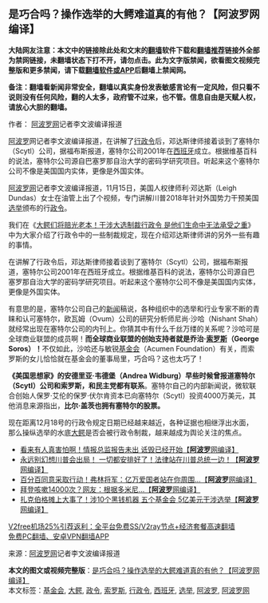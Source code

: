  <h2>是巧合吗？操作选举的大鳄难道真的有他？【阿波罗网编译】</h2> <p class="notice"><b>大陆网友注意：本文中的链接除此处和文末的<a href="https://github.com/bannedbook/fanqiang" >翻墙</a>软件下载和<a href="https://github.com/killgcd/justmysocks/blob/master/README.md">翻墙推荐</a>链接外全部为禁网链接，未翻墙状态下打不开，请勿点击。此为文字版禁闻，欲看图文视频完整版和更多禁闻，请下载<a href="https://github.com/bannedbook/fanqiang">翻墙软件或APP</a>后翻墙上禁闻网。</p><p>备注：翻墙看新闻非常安全，翻墙以真实身份发表敏感言论有一定风险，但只看不说则没有任何风险，翻的人太多，政府管不过来，也不管。信息自由是天赋人权，请放心大胆的翻墙。</b></p>  <div class="entry"> <p>作者： <span class='wp_keywordlink_affiliate'><a href="https://www.aboluowang.com/" title="阿波罗网" target="_blank">阿波罗网</a></span>记者李文波编译报道</p> <p id="summary"><a href="https://www.bannedbook.org/bnews/tag/%E9%98%BF%E6%B3%A2%E7%BD%97/" class="st_tag internal_tag" rel="tag" title="标签 阿波罗 下的日志">阿波罗</a>网记者李文波编译报道，在讲解了<a href="https://www.bannedbook.org/bnews/tag/%E8%A1%8C%E6%94%BF%E4%BB%A4/" class="st_tag internal_tag" rel="tag" title="标签 行政令 下的日志">行政令</a>后，邓达斯律师接着谈到了塞特尔（Scytl）公司，据福布斯报道，塞特尔公司2001年在<a href="https://www.bannedbook.org/bnews/tag/%e8%a5%bf%e7%8f%ad%e7%89%99/" class="st_tag internal_tag" rel="tag" title="标签 西班牙 下的日志">西班牙</a>成立。根据维基百科的说法，塞特尔公司源自巴塞罗那自治大学的密码学研究项目。听起来这个塞特尔公司不像是美国国内实体，更像是外国实体。</p> <p><a href="https://www.bannedbook.org/bnews/tag/%e9%98%bf%e6%b3%a2%e7%bd%97%e7%bd%91/" class="st_tag internal_tag" rel="tag" title="标签 阿波罗网 下的日志">阿波罗网</a>记者李文波编译报道，11月15日，美国人权律师利·邓达斯（Leigh Dundas）女士在油管上出了个视频，专门讲解川普2018年针对外国势力干预美国<a href="https://www.bannedbook.org/bnews/tag/%e9%80%89%e4%b8%be/" class="st_tag internal_tag" rel="tag" title="标签 选举 下的日志">选举</a>颁布的行<a href="https://www.bannedbook.org/bnews/tag/%E6%94%BF%E4%BB%A4/" class="st_tag internal_tag" rel="tag" title="标签 政令 下的日志">政令</a>。</p>  <p>我们在《<a href="https://www.aboluowang.com/2020/1217/1535032.html">大鳄们将赔光老本！干涉大选制裁行政令 是他们生命中无法承受之重</a>》中为大家介绍了行政令中的一些制裁规定，现在介绍邓达斯律师讲的另外一些有趣的事情。</p> <p>在讲解了行政令后，邓达斯律师接着谈到了塞特尔（Scytl）公司，据福布斯报道，塞特尔公司2001年在西班牙成立。根据维基百科的说法，塞特尔公司源自巴塞罗那自治大学的密码学研究项目。听起来这个塞特尔公司不像是美国国内实体，更像是外国实体。</p> <p></p>  <p></p> <p>有意思的是，塞特尔公司自己的<span class='wp_keywordlink_affiliate'><a href="https://www.bannedbook.org/" title="新闻">新闻</a></span>稿说，各种组织中的选举和行业专家不断的青睐和认可塞特尔，欧瓦姆（Ovum）公司的研究分析师尼尚·沙哈（Nishant Shah）就经常出现在塞特尔公司的内刊上。你猜其中有什么千丝万缕的关系呢？沙哈可是全球商业联盟的成员啊！<strong>而全球商业联盟的创始支持者就是乔治·<a href="https://www.bannedbook.org/bnews/tag/%e7%b4%a2%e7%bd%97%e6%96%af/" class="st_tag internal_tag" rel="tag" title="标签 索罗斯 下的日志">索罗斯</a>（George Soros）！</strong>不仅如此，沙哈还与敏锐<a href="https://www.bannedbook.org/bnews/tag/%E5%9F%BA%E9%87%91%E4%BC%9A/" class="st_tag internal_tag" rel="tag" title="标签 基金会 下的日志">基金会</a>（Acumen Foundation）有关，而索罗斯的女儿恰恰就在基金会的董事局里，巧合吗？这也太巧了！</p> <p><strong>《美国思想家》的安德里亚·韦德堡（Andrea Widburg）早些时候曾报道塞特尔（Scytl）</strong><strong>公司和索罗斯，和民主党都有联系</strong>。塞特尔自己的内部新闻说，微软联合创始人保罗·艾伦的保罗·伏尔肯资本已向塞特尔（Scytl）投资4000万美元，其他消息来源指出，<strong>比尔·盖茨也拥有塞特尔的股票。</strong></p>  <p>现在距离12月18号的行政令规定日期已经越来越近，各种证据也相继浮出水面，那么操纵选举的水底<a href="https://www.bannedbook.org/bnews/tag/%E5%A4%A7%E9%B3%84/" class="st_tag internal_tag" rel="tag" title="标签 大鳄 下的日志">大鳄</a>是否会被行政令制裁，越来越成为舆论关注的焦点。</p> <ul class='op-related-articles' title='相关阅读'> <li><a href='https://www.bannedbook.org/bnews/cnnews/20201217/1449485.html' target='_blank'>看来有人真害怕啊！情报总监报告未出 诋毁已经开始【<b>阿波罗</b>网编译】</a></li> <li><a href='https://www.bannedbook.org/bnews/topimagenews/20201216/1449015.html' target='_blank'>永远别幻想川普会出局！ 一切都安排好了！法律站在川普总统一边！【<b>阿波罗</b>网编译】</a></li> <li><a href='https://www.bannedbook.org/bnews/topimagenews/20201216/1448783.html' target='_blank'>百分百同意采取行动！弗林将军：亿万爱国者站在你周围…【<b>阿波罗</b>网编译】</a></li> <li><a href='https://www.bannedbook.org/bnews/topimagenews/20201216/1448782.html' target='_blank'>拜登咳嗽14000次？网友：根据多米尼…【<b>阿波罗</b>网编译】</a></li> <li><a href='https://www.bannedbook.org/bnews/cnnews/20201216/1448602.html' target='_blank'>扎克伯格摊上大事了！涉10个黑钱机器 五个基金会 5亿美元干涉选举【<b>阿波罗</b>网编译】</a></li> </ul> <p class="texttj"> <a href="https://github.com/bannedbook/fanqiang/wiki/V2ray%E6%9C%BA%E5%9C%BA" target="_blank">V2free机场25%引荐返利：全平台免费SS/V2ray节点+经济套餐高速翻墙</a><br/> <a href="https://github.com/bannedbook/fanqiang/wiki/%E7%A6%81%E9%97%BB%E7%BD%91%E5%AE%89%E5%8D%93%E7%BF%BB%E5%A2%99%E6%96%B0%E9%97%BBAPP" target="_blank">免费PC翻墙、安卓VPN翻墙APP</a></p><p> 来源：<a href="https://www.aboluowang.com/2020/1217/1535075.html" target="_blank">阿波罗网</a>记者李文波编译报道 </p><a name='sharetosocial'></a>       <div><b>本文的图文或视频完整版</b>：<a href='https://www.bannedbook.org/bnews/topimagenews/20201217/1449567.html'>是巧合吗？操作选举的大鳄难道真的有他？【阿波罗网编译】</a></div>  </div><!--END ENTRY--> <div class="postfooter"> <div>本文标签：<a href="https://www.bannedbook.org/bnews/tag/%E5%9F%BA%E9%87%91%E4%BC%9A/" rel="tag">基金会</a>, <a href="https://www.bannedbook.org/bnews/tag/%E5%A4%A7%E9%B3%84/" rel="tag">大鳄</a>, <a href="https://www.bannedbook.org/bnews/tag/%E6%94%BF%E4%BB%A4/" rel="tag">政令</a>, <a href="https://www.bannedbook.org/bnews/tag/%e7%b4%a2%e7%bd%97%e6%96%af/" rel="tag">索罗斯</a>, <a href="https://www.bannedbook.org/bnews/tag/%E8%A1%8C%E6%94%BF%E4%BB%A4/" rel="tag">行政令</a>, <a href="https://www.bannedbook.org/bnews/tag/%e8%a5%bf%e7%8f%ad%e7%89%99/" rel="tag">西班牙</a>, <a href="https://www.bannedbook.org/bnews/tag/%e9%80%89%e4%b8%be/" rel="tag">选举</a>, <a href="https://www.bannedbook.org/bnews/tag/%E9%98%BF%E6%B3%A2%E7%BD%97/" rel="tag">阿波罗</a>, <a href="https://www.bannedbook.org/bnews/tag/%e9%98%bf%e6%b3%a2%e7%bd%97%e7%bd%91/" rel="tag">阿波罗网</a></div>  </div><!--END POSTFOOTER--> 